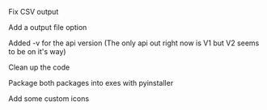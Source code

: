 Fix CSV output 

Add a output file option

Added -v for the api version (The only api out right now is V1 but V2 seems to be on it's way)

Clean up the code

Package both packages into exes with pyinstaller

Add some custom icons
